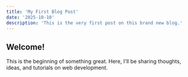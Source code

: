 ```yaml
---
title: 'My First Blog Post'
date: '2025-10-10'
description: 'This is the very first post on this brand new blog.'
---
```


## Welcome!

This is the beginning of something great. Here, I'll be sharing thoughts, ideas, and tutorials on web development.
